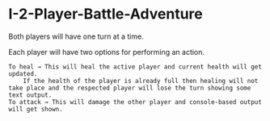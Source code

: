 # I-2-Player-Battle-Adventure
Both players will have one turn at a time.

Each player will have two options for performing an action.

    To heal → This will heal the active player and current health will get updated.
        If the health of the player is already full then healing will not take place and the respected player will lose the turn showing some text output.
    To attack → This will damage the other player and console-based output will get shown.

